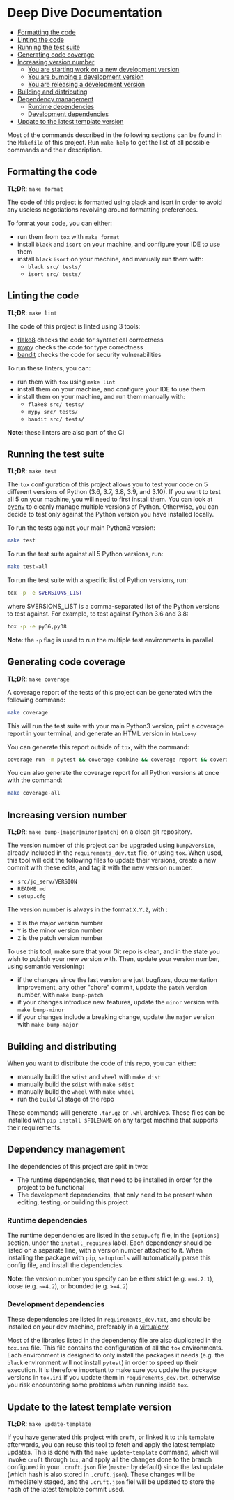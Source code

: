# Deep Dive Documentation

- [Formatting the code](#formatting-the-code)
- [Linting the code](#linting-the-code)
- [Running the test suite](#running-the-test-suite)
- [Generating code coverage](#generating-code-coverage)
- [Increasing version number](#increasing-version-number)
  - [You are starting work on a new development version](#you-are-starting-work-on-a-new-development-version)
  - [You are bumping a development version](#you-are-bumping-a-development-version)
  - [You are releasing a development version](#you-are-releasing-a-development-version)
- [Building and distributing](#building-and-distributing)
- [Dependency management](#dependency-management)
  - [Runtime dependencies](#runtime-dependencies)
  - [Development dependencies](#development-dependencies)
- [Update to the latest template version](#update-to-the-latest-template-version)

Most of the commands described in the following sections can be found in the `Makefile` of this project. Run `make help` to get the list of all possible commands and their description.

## Formatting the code

**TL;DR**: `make format`

The code of this project is formatted using [black](https://black.readthedocs.io) and [isort](https://pycqa.github.io/isort) in order to avoid any useless negotiations revolving around formatting preferences.

To format your code, you can either:

- run them from `tox` with `make format`
- install `black` and `isort` on your machine, and configure your IDE to use them
- install `black` `isort` on your machine, and manually run them with:
  - `black src/ tests/`
  - `isort src/ tests/`

## Linting the code

**TL;DR**: `make lint`

The code of this project is linted using 3 tools:

- [flake8](https://flake8.pycqa.org) checks the code for syntactical correctness
- [mypy](http://mypy-lang.org/) checks the code for type correctness
- [bandit](https://bandit.readthedocs.io) checks the code for security vulnerabilities

To run these linters, you can:

- run them with `tox` using `make lint`
- install them on your machine, and configure your IDE to use them
- install them on your machine, and run them manually with:
  - `flake8 src/ tests/`
  - `mypy src/ tests/`
  - `bandit src/ tests/`

**Note**: these linters are also part of the CI

## Running the test suite

**TL;DR**: `make test`

The `tox` configuration of this project allows you to test your code on 5 different versions of Python (3.6, 3.7, 3.8, 3.9, and 3.10). If you want to test all 5 on your machine, you will need to first install them. You can look at [pyenv](https://github.com/pyenv/pyenv) to cleanly manage multiple versions of Python. Otherwise, you can decide to test only against the Python version you have installed locally.

To run the tests against your main Python3 version:

``` sh
make test
```

To run the test suite against all 5 Python versions, run:

``` sh
make test-all
```

To run the test suite with a specific list of Python versions, run:

``` sh
tox -p -e $VERSIONS_LIST
```

where $VERSIONS_LIST is a comma-separated list of the Python versions to test against. For example, to test against Python 3.6 and 3.8:

``` sh
tox -p -e py36,py38
```

**Note**: the `-p` flag is used to run the multiple test environments in parallel.

## Generating code coverage

**TL;DR**: `make coverage`

A coverage report of the tests of this project can be generated with the following command:

``` sh
make coverage
```

This will run the test suite with your main Python3 version, print a coverage report in your terminal, and generate an HTML version in `htmlcov/`

You can generate this report outside of `tox`, with the command:

``` sh
coverage run -m pytest && coverage combine && coverage report && coverage html
```

You can also generate the coverage report for all Python versions at once with the command:

``` sh
make coverage-all
```

## Increasing version number

**TL;DR**: `make bump-[major|minor|patch]` on a clean git repository.

The version number of this project can be upgraded using `bump2version`, already included in the `requirements_dev.txt` file, or using `tox`. When used, this tool will edit the following files to update their versions, create a new commit with these edits, and tag it with the new version number.

- `src/jo_serv/VERSION`
- `README.md`
- `setup.cfg`

The version number is always in the format `X.Y.Z`, with :

- `X` is the major version number
- `Y` is the minor version number
- `Z` is the patch version number

To use this tool, make sure that your Git repo is clean, and in the state you wish to publish your new version with. Then, update your version number, using semantic versioning:

- if the changes since the last version are just bugfixes, documentation improvement, any other "chore" commit, update the `patch` version number, with `make bump-patch`
- if your changes introduce new features, update the `minor` version with `make bump-minor`
- if your changes include a breaking change, update the `major` version with `make bump-major`

## Building and distributing

When you want to distribute the code of this repo, you can either:

- manually build the `sdist` and `wheel` with `make dist`
- manually build the `sdist` with `make sdist`
- manually build the `wheel` with `make wheel`
- run the `build` CI stage of the repo

These commands will generate `.tar.gz` or `.whl` archives. These files can be installed with `pip install $FILENAME` on any target machine that supports their requirements.

## Dependency management

The dependencies of this project are split in two:

- The runtime dependencies, that need to be installed in order for the project to be functional
- The development dependencies, that only need to be present when editing, testing, or building this project

### Runtime dependencies

The runtime dependencies are listed in the `setup.cfg` file, in the `[options]` section, under the `install_requires` label. Each dependency should be listed on a separate line, with a version number attached to it. When installing the package with `pip`, `setuptools` will automatically parse this config file, and install the dependencies.

**Note**: the version number you specify can be either strict (e.g. `==4.2.1`), loose (e.g. `~=4.2`), or bounded (e.g. `>=4.2`)

### Development dependencies

These dependencies are listed in `requirements_dev.txt`, and should be installed on your dev machine, preferably in a [virtualenv](https://docs.python.org/3/library/venv.html).

Most of the libraries listed in the dependency file are also duplicated in the `tox.ini` file. This file contains the configuration of all the `tox` environments. Each environment is designed to only install the packages it needs (e.g. the `black` environment will not install `pytest`) in order to speed up their execution. It is therefore important to make sure you update the package versions in `tox.ini` if you update them in `requirements_dev.txt`, otherwise you risk encountering some problems when running inside `tox`.

## Update to the latest template version

**TL;DR**: `make update-template`

If you have generated this project with `cruft`, or linked it to this template afterwards, you can reuse this tool to fetch and apply the latest template updates.
This is done with the `make update-template` command, which will invoke `cruft` through `tox`, and apply all the changes done to the branch configured in your `.cruft.json` file
(`master` by default) since the last update (which hash is also stored in `.cruft.json`). These changes will be immediately staged, and the `.cruft.json` fiel will be updated to
store the hash of the latest template commit used.
